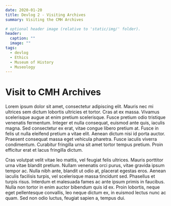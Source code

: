 ```yaml
---
date: 2020-01-20
title: Devlog 2 - Visiting Archives
summary: Visiting the CMH Archives

# optional header image (relative to 'static/img/' folder).
header:
  caption: ""
  image: ""
tags:
  - devlog
  - Ethics
  - Museum of History
  - Museology
---
```


# Visit to CMH Archives

Lorem ipsum dolor sit amet, consectetur adipiscing elit. Mauris nec mi ultrices sem dictum lobortis ultricies et tortor. Cras at ex massa. Vivamus scelerisque augue at enim pretium scelerisque. Fusce pretium odio tristique venenatis fermentum. Integer et nulla consequat, euismod ante quis, iaculis magna. Sed consectetur ex erat, vitae congue libero pretium at. Fusce in felis ut nulla eleifend pretium a vitae elit. Aenean dictum nisi id porta auctor. Praesent consequat massa eget vehicula pharetra. Fusce iaculis viverra condimentum. Curabitur fringilla urna sit amet tortor tempus pretium. Proin efficitur erat et lacus fringilla dictum.

Cras volutpat velit vitae leo mattis, vel feugiat felis ultrices. Mauris porttitor urna vitae blandit pretium. Nullam venenatis orci purus, vitae gravida ipsum tempor ac. Nulla nibh ante, blandit ut odio at, placerat egestas eros. Aenean iaculis facilisis turpis, vel scelerisque massa tincidunt sed. Phasellus et turpis risus. Interdum et malesuada fames ac ante ipsum primis in faucibus. Nulla non tortor in enim auctor bibendum quis id ex. Proin lobortis, neque eget pellentesque convallis, leo neque dictum ex, in euismod lectus nunc ac quam. Sed non odio luctus, feugiat sapien a, tempus dui.
